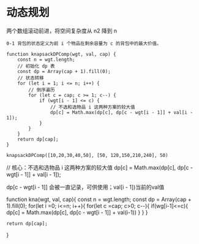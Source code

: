 # 动态规划


两个数组滚动前进，将空间复杂度从 n2 降到 n

```
0-1 背包的状态定义为前 i 个物品在剩余容量为 c 的背包中的最大价值。
 
function knapsackDPComp(wgt, val, cap) {
    const n = wgt.length;
    // 初始化 dp 表
    const dp = Array(cap + 1).fill(0);
    // 状态转移
    for (let i = 1; i <= n; i++) {
        // 倒序遍历
        for (let c = cap; c >= 1; c--) {
            if (wgt[i - 1] <= c) {
                // 不选和选物品 i 这两种方案的较大值
                dp[c] = Math.max(dp[c], dp[c - wgt[i - 1]] + val[i - 1]);
            }
        }
    }
    return dp[cap];
}

knapsackDPComp([10,20,30,40,50], [50, 120,150,210,240], 50)
```


// 核心：不选和选物品 i 这两种方案的较大值
dp[c] = Math.max(dp[c], dp[c - wgt[i - 1]] + val[i - 1]);

dp[c - wgt[i - 1]]  会被一直记录，可供使用；val[i - 1])当前的val值


function kna(wgt, val, cap){
    const n = wgt.length;
    const dp = Array(cap + 1).fill(0);
    for(let i =0; i<=n; i++){
        for(let c =cap; c>0; c--){
            if(wg[i-1]<=c){
                dp[c] = Math.max(dp[c], dp[c - wgt[i - 1]] + val(i-1))
            }
        }
    }

    return dp[cap];
}